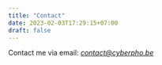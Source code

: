 ```yaml
---
title: "Contact"
date: 2023-02-03T17:29:15+07:00
draft: false
---
```


Contact me via email: *contact@cyberpho.be*